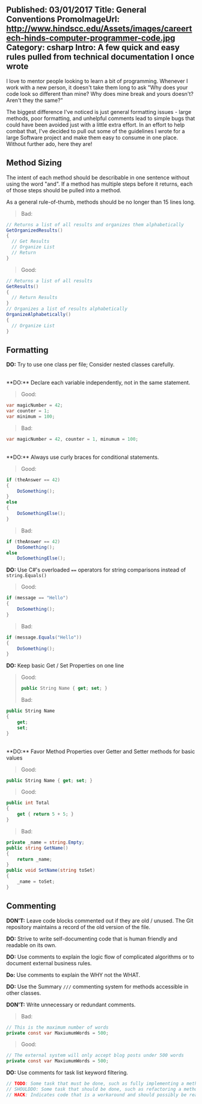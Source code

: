 Published: 03/01/2017
Title: General Conventions
PromoImageUrl: http://www.hindscc.edu/Assets/images/careertech-hinds-computer-programmer-code.jpg
Category: csharp
Intro: A few quick and easy rules pulled from technical documentation I once wrote
---

I love to mentor people looking to learn a bit of programming. Whenever I work with a new person, it doesn't take them long to ask "Why does your code look so different than mine? Why does mine break and yours doesn't? Aren't they the same?"

The biggest difference I've noticed is just general formatting issues - large methods, poor formatting, and unhelpful comments lead to simple bugs that could have been avoided just with a little extra effort. In an effort to help combat that, I've decided to pull out some of the guidelines I wrote for a large Software project and make them easy to consume in one place. Without further ado, here they are!

## Method Sizing

The intent of each method should be describable in one sentence without using the word "and". If a method has multiple steps before it returns, each of those steps should be pulled into a method. 

As a general rule-of-thumb, methods should be no longer than 15 lines long.


> Bad:
```cs
// Returns a list of all results and organizes them alphabetically
GetOrganizedResults()
{
  // Get Results
  // Organize List
  // Return
}
```



> Good:
```cs
// Returns a list of all results
GetResults() 
{
  // Return Results
}
// Organizes a list of results alphabetically
OrganizeAlphabetically()
{
  // Organize List
}
```


## Formatting

**DO:** Try to use one class per file; Consider nested classes carefully.

<br>
**DO:** Declare each variable independently, not in the same statement.

> Good:
```cs
var magicNumber = 42;
var counter = 1;
var minimum = 100;
```

> Bad:
```cs
var magicNumber = 42, counter = 1, minumum = 100;
```

<br>
**DO:** Always use curly braces for conditional statements.

> Good:
```cs
if (theAnswer == 42)
{
	DoSomething();
}
else
{
	DoSomethingElse();
}
```

> Bad:
```cs
if (theAnswer == 42)
	DoSomething();
else
	DoSomethingElse();
```

**DO:** Use C#'s overloaded `==` operators for string comparisons instead of `string.Equals()`

> Good:
```cs
if (message == "Hello")
{
	DoSomething();
}
```
> Bad:
```cs
if (message.Equals("Hello"))
{
	DoSomething();
}
```

**DO:** Keep basic Get / Set Properties on one line

> Good:
>
> ```cs
> public String Name { get; set; }
> ```
>
> Bad:
```cs
public String Name
{
	get;
	set;
}
```

<br>
**DO:** Favor Method Properties over Getter and Setter methods for basic values

> Good:
```cs
public String Name { get; set; }
```

>Good:
```cs
public int Total
{
	get { return 5 + 5; }
}
```

> Bad:
```cs
private _name = string.Empty;
public string GetName()
{
	return _name;
}
public void SetName(string toSet)
{
	_name = toSet;
}
```


## Commenting

**DON'T:** Leave code blocks commented out if they are old / unused. The Git repository maintains a record of the old version of the file.


**DO:** Strive to write self-documenting code that is human friendly and readable on its own.


**DO:** Use comments to explain the logic flow of complicated algorithms or to document external business rules.


**Do:** Use comments to explain the WHY not the WHAT.


**DO:** Use the Summary `///` commenting system for methods accessible in other classes.


**DON'T:** Write unnecessary or redundant comments.
> Bad:
```cs
// This is the maximum number of words
private const var MaxiumumWords = 500;
```
> Good:
```cs
// The external system will only accept blog posts under 500 words
private const var MaxiumumWords = 500;
```

**DO:** Use comments for task list keyword filtering.
```cs
// TODO: Some task that must be done, such as fully implementing a method
// SHOULDDO: Some task that should be done, such as refactoring a method
// HACK: Indicates code that is a workaround and should possibly be reapproached in the future.
```